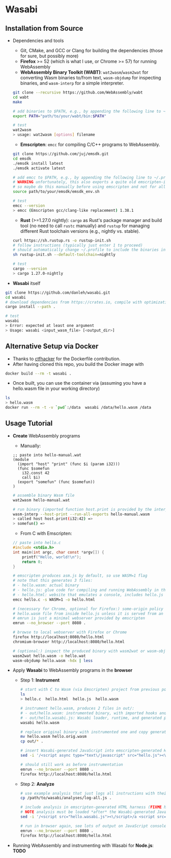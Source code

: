 # Wasabi

## Installation from Source

- Dependencies and tools
    * Git, CMake, and GCC or Clang for building the dependencies (those for sure, but possibly more)
    * **Firefox** >= 52 (which is what I use, or Chrome >= 57) for running WebAssembly
    * **WebAssembly Binary Toolkit (WABT)**: ```wat2wasm```/```wasm2wat``` for converting Wasm binaries to/from text, ```wasm-objdump``` for inspecting binaries, and ```wasm-interp``` for a simple interpreter.
    ```bash
    git clone --recursive https://github.com/WebAssembly/wabt
    cd wabt
    make
    
    # add binaries to $PATH, e.g., by appending the following line to ~/.profile or ~/.bashrc
    export PATH="path/to/your/wabt/bin:$PATH"
    
    # test
    wat2wasm
    > usage: wat2wasm [options] filename
    ```
    
    * **Emscripten**: ```emcc``` for compiling C/C++ programs to WebAssembly.
    ```bash
    git clone https://github.com/juj/emsdk.git
    cd emsdk
    ./emsdk install latest
    ./emsdk activate latest
    
    # add emcc to $PATH, e.g., by appending the following line to ~/.profile or ~/.bashrc
    # WARNING unfortunately, this also exports a quite old emscripten-included clang version,
    # so maybe do this manually before using emscripten and not for all shells. 
    source path/to/your/emsdk/emsdk_env.sh
    
    # test
    emcc --version
    > emcc (Emscripten gcc/clang-like replacement) 1.38.1
    ``` 
    
    * **Rust** (>=1.27.0 nightly): ```cargo``` as Rust's package manager and build tool (no need to call ```rustc``` manually) and ```rustup``` for managing different Rust toolchain versions (e.g., nightly vs. stable).
    ```bash
    curl https://sh.rustup.rs -o rustup-init.sh
    # follow instructions (typically just enter 1 to proceed)
    # should automatically change ~/.profile to include the binaries in $PATH
    sh rustup-init.sh --default-toolchain=nightly
    
    # test
    cargo --version
    > cargo 1.27.0-nightly
    ```

- **Wasabi** itself
```bash
git clone https://github.com/danleh/wasabi.git
cd wasabi
# download dependencies from https://crates.io, compile with optimizations, make wasabi binary available in $PATH
cargo install --path .

# test
wasabi
> Error: expected at least one argument
> Usage: wasabi <input_wasm_file> [<output_dir>]
```

## Alternative Setup via Docker

- Thanks to [ctfhacker](https://github.com/ctfhacker) for the Dockerfile contribution.
- After having cloned this repo, you build the Docker image with
```bash
docker build --rm -t wasabi .
```
- Once built, you can use the container via (assuming you have a hello.wasm file in your working directory)
```bash
ls
> hello.wasm
docker run --rm -t -v `pwd`:/data  wasabi /data/hello.wasm /data
```

## Usage Tutorial

- **Create** WebAssembly programs
    * Manually:
    ```sexp
    ;; paste into hello-manual.wat
    (module
      (import "host" "print" (func $i (param i32)))
      (func $somefun
        i32.const 42
        call $i)
      (export "somefun" (func $somefun))
    )
    ```
    ```bash
    # assemble binary Wasm file
    wat2wasm hello-manual.wat
    
    # run binary (imported function host.print is provided by the interpreter)
    wasm-interp --host-print --run-all-exports hello-manual.wasm
    > called host host.print(i32:42) =>
    > somefun() =>
    ```
    
    * From C with Emscripten:
    ```C
    // paste into hello.c
    #include <stdio.h>
    int main(int argc, char const *argv[]) {
        printf("Hello, world!\n");
        return 0;
    }
    ```
    ```bash
    # emscripten produces asm.js by default, so use WASM=1 flag
    # note that this generates 3 files: 
    # - hello.wasm: actual binary
    # - hello.js: glue code for compiling and running WebAssembly in the browser, uses fetch() to get hello.wasm
    # - hello.html: website that emulates a console, includes hello.js
    emcc hello.c -s WASM=1 -o hello.html
    
    # (necessary for Chrome, optional for Firefox:) some-origin policy disallows getting 
    # hello.wasm file from inside hello.js unless it is served from an actual webserver
    # emrun is just a minimal webserver provided by emscripten  
    emrun --no_browser --port 8080 .
  
    # browse to local webserver with Firefox or Chrome
    firefox http://localhost:8080/hello.html
    chromium-browser http://localhost:8080/hello.html

    # (optional:) inspect the produced binary with wasm2wat or wasm-objdump
    wasm2wat hello.wasm -o hello.wat
    wasm-objdump hello.wasm -hdx | less
    ```

- Apply **Wasabi** to WebAssembly programs in the **browser** 
    * Step 1: **Instrument**
        ```bash
        # start with C to Wasm (via Emscripten) project from previous point, that is:  
        ls
        > hello.c  hello.html  hello.js  hello.wasm
    
        # instrument hello.wasm, produces 2 files in out/:
        # - out/hello.wasm: instrumented binary, with imported hooks and calls to these hooks inserted between instructions
        # - out/hello.wasabi.js: Wasabi loader, runtime, and generated program-dependent JavaScript (low-level monomorphized hooks and statically extracted information about the binary)
        wasabi hello.wasm
    
        # replace original binary with instrumented one and copy generated JavaScript 
        mv hello.wasm hello.orig.wasm
        cp out/* .
    
        # insert Wasabi-generated JavaScript into emscripten-generated HTML harness (FIXME hacky)
        sed -i '/<script async type="text\/javascript" src="hello.js"><\/script>/a <script src="hello.wasabi.js"></script>' hello.html
    
        # should still work as before instrumentation
        emrun --no_browser --port 8080 .
        firefox http://localhost:8080/hello.html
        ```

    * Step 2: **Analyze**
        ```bash
        # use example analysis that just logs all instructions with their inputs and results
        cp /path/to/wasabi/analyses/log-all.js .
      
        # include analysis in emscripten-generated HTML harness (FIXME hacky)
        # NOTE analysis must be loaded *after* the Wasabi-generated JavaScript
        sed -i '/<script src="hello.wasabi.js"><\/script>/a <script src="log-all.js"></script>' hello.html
      
        # run in browser again, see lots of output on JavaScript console
        emrun --no_browser --port 8080 .
        firefox http://localhost:8080/hello.html
        ```

-  Running WebAssembly and instrumenting with Wasabi for **Node.js**: **TODO**
